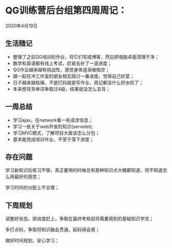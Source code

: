 # QG训练营后台组第四周周记：

2020年4月19日

## 生活随记

- 整理了之前QG培训的作业，将它们写成博客，然后把电脑卓面清理干净；
- 数学和英语都有线上考试，赶紧去补了一波进度；
- QG作业越来越有挑战性，感觉身体逐渐被掏空；
- 跟一起在冲工作室的朋友相互探讨一番进度，觉得自己好菜；
- 日子越来越枯燥，不是打码就是写作业，周记都没什么好水的了；
- 本来想背背单词争取过4级，结果就没怎么去背；

## 一周总结

- 学习ajax，在network看一些请求信息；
- 学习一些关于web开发的知识(servelet);
- 学习MVC模式，了解项目大致该怎么分包；
- 基本能完成培训作业，不至于落下进度；

## 存在问题

学习新知识后练习不够，真正要用的时候总有那种知识点大概都知道，但不知道怎么用最好的感觉；

学习时间的分配上不合理；

## 下周规划

调整好状态，把进度赶上，争取在最终考核前将需要用到的基础知识学完；

多打点码，争取将知识融会贯通，起码得会用；

做好时间规划，安心学习；